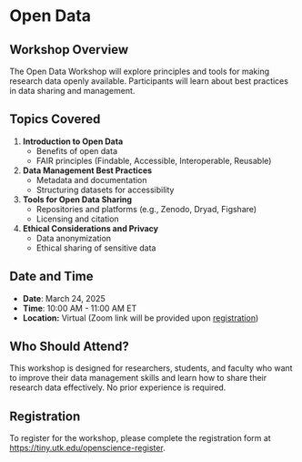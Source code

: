 # Open Data

## Workshop Overview

The Open Data Workshop will explore principles and tools for making research data openly available. Participants will learn about best practices in data sharing and management.

## Topics Covered

1. **Introduction to Open Data**
   - Benefits of open data
   - FAIR principles (Findable, Accessible, Interoperable, Reusable)
2. **Data Management Best Practices**
   - Metadata and documentation
   - Structuring datasets for accessibility
3. **Tools for Open Data Sharing**
   - Repositories and platforms (e.g., Zenodo, Dryad, Figshare)
   - Licensing and citation
4. **Ethical Considerations and Privacy**
   - Data anonymization
   - Ethical sharing of sensitive data

## Date and Time

- **Date**: March 24, 2025
- **Time**: 10:00 AM - 11:00 AM ET
- **Location:** Virtual (Zoom link will be provided upon [registration](https://tiny.utk.edu/openscience-register))

## Who Should Attend?

This workshop is designed for researchers, students, and faculty who want to improve their data management skills and learn how to share their research data effectively. No prior experience is required.

## Registration

To register for the workshop, please complete the registration form at <https://tiny.utk.edu/openscience-register>.
